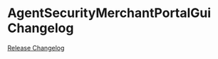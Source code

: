 # AgentSecurityMerchantPortalGui Changelog

[Release Changelog](https://github.com/spryker/agent-security-merchant-portal-gui/releases)
